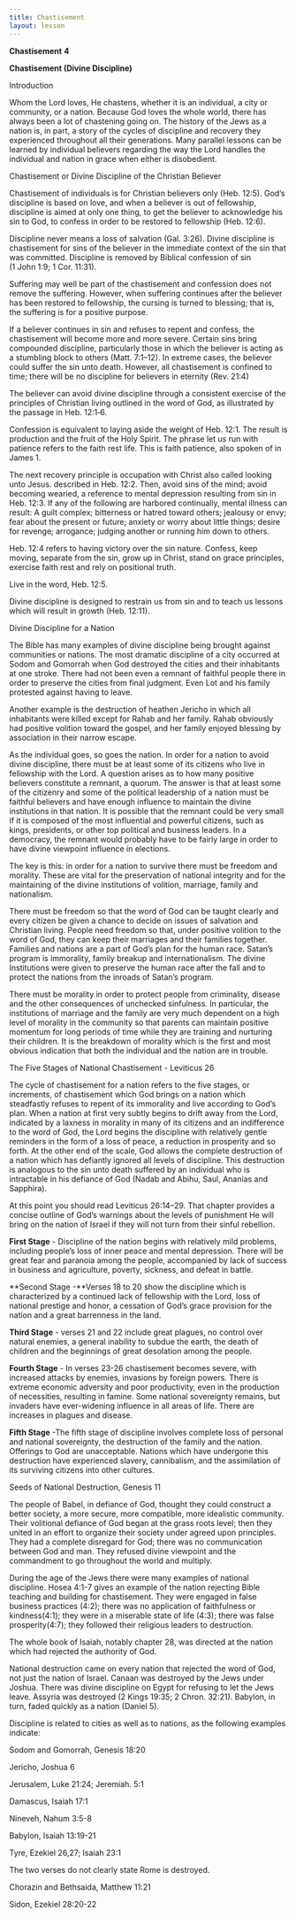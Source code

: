 ```yaml
---
title: Chastisement
layout: lesson
---
```



**Chastisement** **4**

**Chastisement (Divine Discipline)**

Introduction

Whom the Lord loves, He chastens, whether it is an individual, a city or
community, or a nation. Because God loves the whole world, there has
always been a lot of chastening going on. The history of the Jews as a
nation is, in part, a story of the cycles of discipline and recovery
they experienced throughout all their generations. Many parallel lessons
can be learned by individual believers regarding the way the Lord
handles the individual and nation in grace when either is disobedient.

Chastisement or Divine Discipline of the Christian Believer

Chastisement of individuals is for Christian believers only (Heb. 12:5).
God’s discipline is based on love, and when a believer is out of
fellowship, discipline is aimed at only one thing, to get the believer
to acknowledge his sin to God, to confess in order to be restored to
fellowship (Heb. 12:6).

Discipline never means a loss of salvation (Gal. 3:26). Divine
discipline is chastisement for sins of the believer in the immediate
context of the sin that was committed. Discipline is removed by Biblical
confession of sin (1 John 1:9; 1 Cor. 11:31).

Suffering may well be part of the chastisement and confession does not
remove the suffering. However, when suffering continues after the
believer has been restored to fellowship, the cursing is turned to
blessing; that is, the suffering is for a positive purpose.

If a believer continues in sin and refuses to repent and confess, the
chastisement will become more and more severe. Certain sins bring
compounded discipline, particularly those in which the believer is
acting as a stumbling block to others (Matt. 7:1–12). In extreme cases,
the believer could suffer the sin unto death. However, all chastisement
is confined to time; there will be no discipline for believers in
eternity (Rev. 21:4)

The believer can avoid divine discipline through a consistent exercise
of the principles of Christian living outlined in the word of God, as
illustrated by the passage in Heb. 12:1‑6.

Confession is equivalent to laying aside the weight of Heb. 12:1. The
result is production and the fruit of the Holy Spirit. The phrase let us
run with patience refers to the faith rest life. This is faith patience,
also spoken of in James 1.

The next recovery principle is occupation with Christ also called
looking unto Jesus. described in Heb. 12:2. Then, avoid sins of the
mind; avoid becoming wearied, a reference to mental depression resulting
from sin in Heb. 12:3. If any of the following are harbored continually,
mental illness can result: A guilt complex; bitterness or hatred toward
others; jealousy or envy; fear about the present or future; anxiety or
worry about little things; desire for revenge; arrogance; judging
another or running him down to others.

Heb. 12:4 refers to having victory over the sin nature. Confess, keep
moving, separate from the sin, grow up in Christ, stand on grace
principles, exercise faith rest and rely on positional truth.

Live in the word, Heb. 12:5.

Divine discipline is designed to restrain us from sin and to teach us
lessons which will result in growth (Heb. 12:11).

Divine Discipline for a Nation

The Bible has many examples of divine discipline being brought against
communities or nations. The most dramatic discipline of a city occurred
at Sodom and Gomorrah when God destroyed the cities and their
inhabitants at one stroke. There had not been even a remnant of faithful
people there in order to preserve the cities from final judgment. Even
Lot and his family protested against having to leave.

Another example is the destruction of heathen Jericho in which all
inhabitants were killed except for Rahab and her family. Rahab obviously
had positive volition toward the gospel, and her family enjoyed blessing
by association in their narrow escape.

As the individual goes, so goes the nation. In order for a nation to
avoid divine discipline, there must be at least some of its citizens who
live in fellowship with the Lord. A question arises as to how many
positive believers constitute a remnant, a quorum. The answer is that at
least some of the citizenry and some of the political leadership of a
nation must be faithful believers and have enough influence to maintain
the divine institutions in that nation. It is possible that the remnant
could be very small if it is composed of the most influential and
powerful citizens, such as kings, presidents, or other top political and
business leaders. In a democracy, the remnant would probably have to be
fairly large in order to have divine viewpoint influence in elections.

The key is this: in order for a nation to survive there must be freedom
and morality. These are vital for the preservation of national integrity
and for the maintaining of the divine institutions of volition,
marriage, family and nationalism.

There must be freedom so that the word of God can be taught clearly and
every citizen be given a chance to decide on issues of salvation and
Christian living. People need freedom so that, under positive volition
to the word of God, they can keep their marriages and their families
together. Families and nations are a part of God’s plan for the human
race. Satan’s program is immorality, family breakup and
internationalism. The divine Institutions were given to preserve the
human race after the fall and to protect the nations from the inroads of
Satan’s program.

There must be morality in order to protect people from criminality,
disease and the other consequences of unchecked sinfulness. In
particular, the institutions of marriage and the family are very much
dependent on a high level of morality in the community so that parents
can maintain positive momentum for long periods of time while they are
training and nurturing their children. It is the breakdown of morality
which is the first and most obvious indication that both the individual
and the nation are in trouble.

The Five Stages of National Chastisement - Leviticus 26

The cycle of chastisement for a nation refers to the five stages, or
increments, of chastisement which God brings on a nation which
steadfastly refuses to repent of its immorality and live according to
God’s plan. When a nation at first very subtly begins to drift away from
the Lord, indicated by a laxness in morality in many of its citizens and
an indifference to the word of God, the Lord begins the discipline with
relatively gentle reminders in the form of a loss of peace, a reduction
in prosperity and so forth. At the other end of the scale, God allows
the complete destruction of a nation which has defiantly ignored all
levels of discipline. This destruction is analogous to the sin unto
death suffered by an individual who is intractable in his defiance of
God (Nadab and Abihu, Saul, Ananias and Sapphira).

At this point you should read Leviticus 26:14–29. That chapter provides
a concise outline of God’s warnings about the levels of punishment He
will bring on the nation of Israel if they will not turn from their
sinful rebellion.

**First Stage** - Discipline of the nation begins with relatively mild
problems, including people’s loss of inner peace and mental depression.
There will be great fear and paranoia among the people, accompanied by
lack of success in business and agriculture, poverty, sickness, and
defeat in battle.

**Second Stage -**Verses 18 to 20 show the discipline which is
characterized by a continued lack of fellowship with the Lord, loss of
national prestige and honor, a cessation of God’s grace provision for
the nation and a great barrenness in the land.

**Third Stage** - verses 21 and 22 include great plagues, no control
over natural enemies, a general inability to subdue the earth, the death
of children and the beginnings of great desolation among the people.

**Fourth Stage** - In verses 23-26 chastisement becomes severe, with
increased attacks by enemies, invasions by foreign powers. There is
extreme economic adversity and poor productivity, even in the production
of necessities, resulting in famine. Some national sovereignty remains,
but invaders have ever-widening influence in all areas of life. There
are increases in plagues and disease.

**Fifth Stage** -The fifth stage of discipline involves complete loss of
personal and national sovereignty, the destruction of the family and the
nation. Offerings to God are unacceptable. Nations which have undergone
this destruction have experienced slavery, cannibalism, and the
assimilation of its surviving citizens into other cultures.

Seeds of National Destruction, Genesis 11

The people of Babel, in defiance of God, thought they could construct a
better society, a more secure, more compatible, more idealistic
community. Their volitional defiance of God began at the grass roots
level; then they united in an effort to organize their society under
agreed upon principles. They had a complete disregard for God; there was
no communication between God and man. They refused divine viewpoint and
the commandment to go throughout the world and multiply.

During the age of the Jews there were many examples of national
discipline. Hosea 4:1-7 gives an example of the nation rejecting Bible
teaching and building for chastisement. They were engaged in false
business practices (4:2); there was no application of faithfulness or
kindness(4:1); they were in a miserable state of life (4:3); there was
false prosperity(4:7); they followed their religious leaders to
destruction.

The whole book of Isaiah, notably chapter 28, was directed at the nation
which had rejected the authority of God.

National destruction came on every nation that rejected the word of God,
not just the nation of Israel. Canaan was destroyed by the Jews under
Joshua. There was divine discipline on Egypt for refusing to let the
Jews leave. Assyria was destroyed (2 Kings 19:35; 2 Chron. 32:21).
Babylon, in turn, faded quickly as a nation (Daniel 5).

Discipline is related to cities as well as to nations, as the following
examples indicate:

Sodom and Gomorrah, Genesis 18:20

Jericho, Joshua 6

Jerusalem, Luke 21:24; Jeremiah. 5:1

Damascus, Isaiah 17:1

Nineveh, Nahum 3:5-8

Babylon, Isaiah 13:19-21

Tyre, Ezekiel 26,27; Isaiah 23:1

The two verses do not clearly state Rome is destroyed.

Chorazin and Bethsaida, Matthew 11:21

Sidon, Ezekiel 28:20-22

